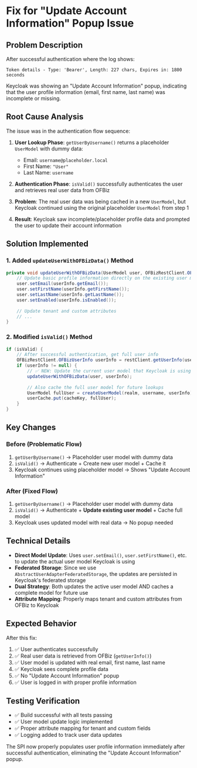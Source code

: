 # Fix for "Update Account Information" Popup Issue

## Problem Description

After successful authentication where the log shows:
```
Token details - Type: 'Bearer', Length: 227 chars, Expires in: 1800 seconds
```

Keycloak was showing an "Update Account Information" popup, indicating that the user profile information (email, first name, last name) was incomplete or missing.

## Root Cause Analysis

The issue was in the authentication flow sequence:

1. **User Lookup Phase**: `getUserByUsername()` returns a placeholder `UserModel` with dummy data:
   - Email: `username@placeholder.local`
   - First Name: `"User"`
   - Last Name: `username`

2. **Authentication Phase**: `isValid()` successfully authenticates the user and retrieves real user data from OFBiz

3. **Problem**: The real user data was being cached in a new `UserModel`, but Keycloak continued using the original placeholder `UserModel` from step 1

4. **Result**: Keycloak saw incomplete/placeholder profile data and prompted the user to update their account information

## Solution Implemented

### 1. Added `updateUserWithOFBizData()` Method

```java
private void updateUserWithOFBizData(UserModel user, OFBizRestClient.OFBizUserInfo userInfo) {
    // Update basic profile information directly on the existing user model
    user.setEmail(userInfo.getEmail());
    user.setFirstName(userInfo.getFirstName());
    user.setLastName(userInfo.getLastName());
    user.setEnabled(userInfo.isEnabled());
    
    // Update tenant and custom attributes
    // ...
}
```

### 2. Modified `isValid()` Method

```java
if (isValid) {
    // After successful authentication, get full user info
    OFBizRestClient.OFBizUserInfo userInfo = restClient.getUserInfo(username);
    if (userInfo != null) {
        // ✅ NEW: Update the current user model that Keycloak is using
        updateUserWithOFBizData(user, userInfo);
        
        // Also cache the full user model for future lookups
        UserModel fullUser = createUserModel(realm, username, userInfo);
        userCache.put(cacheKey, fullUser);
    }
}
```

## Key Changes

### Before (Problematic Flow)
1. `getUserByUsername()` → Placeholder user model with dummy data
2. `isValid()` → Authenticate + Create new user model + Cache it
3. Keycloak continues using placeholder model → Shows "Update Account Information"

### After (Fixed Flow)
1. `getUserByUsername()` → Placeholder user model with dummy data
2. `isValid()` → Authenticate + **Update existing user model** + Cache full model
3. Keycloak uses updated model with real data → No popup needed

## Technical Details

- **Direct Model Update**: Uses `user.setEmail()`, `user.setFirstName()`, etc. to update the actual user model Keycloak is using
- **Federated Storage**: Since we use `AbstractUserAdapterFederatedStorage`, the updates are persisted in Keycloak's federated storage
- **Dual Strategy**: Both updates the active user model AND caches a complete model for future use
- **Attribute Mapping**: Properly maps tenant and custom attributes from OFBiz to Keycloak

## Expected Behavior

After this fix:

1. ✅ User authenticates successfully
2. ✅ Real user data is retrieved from OFBiz (`getUserInfo()`)
3. ✅ User model is updated with real email, first name, last name
4. ✅ Keycloak sees complete profile data
5. ✅ No "Update Account Information" popup
6. ✅ User is logged in with proper profile information

## Testing Verification

- ✅ Build successful with all tests passing
- ✅ User model update logic implemented
- ✅ Proper attribute mapping for tenant and custom fields
- ✅ Logging added to track user data updates

The SPI now properly populates user profile information immediately after successful authentication, eliminating the "Update Account Information" popup.
